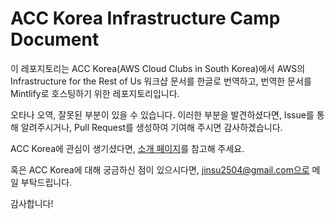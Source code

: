 # ACC Korea Infrastructure Camp Document

이 레포지토리는 ACC Korea(AWS Cloud Clubs in South Korea)에서 AWS의 Infrastructure for the Rest of Us 워크샵 문서를 한글로 번역하고, 번역한 문서를 Mintlify로 호스팅하기 위한 레포지토리입니다.

오타나 오역, 잘못된 부분이 있을 수 있습니다. 이러한 부분을 발견하셨다면, Issue를 통해 알려주시거나, Pull Request를 생성하여 기여해 주시면 감사하겠습니다.

ACC Korea에 관심이 생기셨다면, [소개 페이지](https://aws-cloud-clubs.notion.site/AWS-Cloud-Clubs-South-Korea-2f84ef1eeabe4f2da78ebd04eeec4e07?pvs=4)를 참고해 주세요.

혹은 ACC Korea에 대해 궁금하신 점이 있으시다면, jinsu2504@gmail.com으로 메일 부탁드립니다.

감사합니다!

